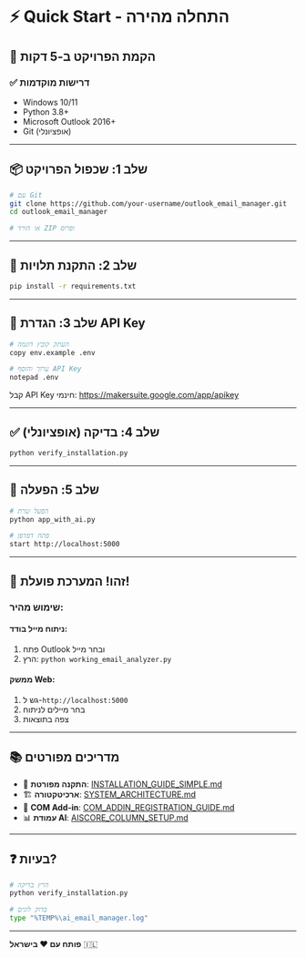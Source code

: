 # ⚡ Quick Start - התחלה מהירה

## 🎯 הקמת הפרויקט ב-5 דקות

### ✅ דרישות מוקדמות
- Windows 10/11
- Python 3.8+
- Microsoft Outlook 2016+
- Git (אופציונלי)

---

## 📦 שלב 1: שכפול הפרויקט

```bash
# עם Git
git clone https://github.com/your-username/outlook_email_manager.git
cd outlook_email_manager

# או הורד ZIP ופרוס
```

---

## 🔧 שלב 2: התקנת תלויות

```bash
pip install -r requirements.txt
```

---

## 🔑 שלב 3: הגדרת API Key

```bash
# העתק קובץ דוגמה
copy env.example .env

# ערוך והוסף API Key
notepad .env
```

קבל API Key חינמי: https://makersuite.google.com/app/apikey

---

## ✅ שלב 4: בדיקה (אופציונלי)

```bash
python verify_installation.py
```

---

## 🚀 שלב 5: הפעלה

```bash
# הפעל שרת
python app_with_ai.py

# פתח דפדפן
start http://localhost:5000
```

---

## 🎉 זהו! המערכת פועלת!

### שימוש מהיר:

#### ניתוח מייל בודד:
1. פתח Outlook ובחר מייל
2. הרץ: `python working_email_analyzer.py`

#### ממשק Web:
1. גש ל-`http://localhost:5000`
2. בחר מיילים לניתוח
3. צפה בתוצאות

---

## 📚 מדריכים מפורטים

- 📖 **התקנה מפורטת**: [INSTALLATION_GUIDE_SIMPLE.md](INSTALLATION_GUIDE_SIMPLE.md)
- 🏗️ **ארכיטקטורה**: [SYSTEM_ARCHITECTURE.md](SYSTEM_ARCHITECTURE.md)
- 🔌 **COM Add-in**: [COM_ADDIN_REGISTRATION_GUIDE.md](COM_ADDIN_REGISTRATION_GUIDE.md)
- 📊 **עמודת AI**: [AISCORE_COLUMN_SETUP.md](AISCORE_COLUMN_SETUP.md)

---

## ❓ בעיות?

```bash
# הרץ בדיקה
python verify_installation.py

# בדוק לוגים
type "%TEMP%\ai_email_manager.log"
```

---

**פותח עם ❤️ בישראל** 🇮🇱



